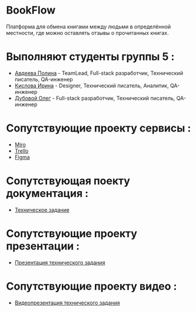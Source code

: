 # BookFlow
Платформа для обмена книгами между людьми в определённой местности, где можно оставлять отзывы о прочитанных книгах.

# Выполняют студенты группы 5 :
+ [Авдеева Полина](https://github.com/polinaavdeeva) - TeamLead, Full-stack разработчик, Технический писатель, QA-инженер
+ [Кислова Ирина](https://github.com/KIrina11) - Designer, Технический писатель, Аналитик, QA-инженер
+ [Дубовой Олег](https://github.com/FarJoke) - Full-stack разработчик, Технический писатель, QA-инженер

# Сопутствующие проекту сервисы :
+ [Miro](https://miro.com/app/board/uXjVNrvB9dk=/)
+ [Trello](https://trello.com/b/niunUrMb/платформа-bookflow)
+ [Figma](https://www.figma.com/file/lL9ivb5eHuyEATzUmfhIq7/BookFlow-проект-по-тп-3-курс?type=design&node-id=0-1&mode=design&t=YmMLKGUrcH7EZul5-0)

# Сопутствующая поекту документация :
+ [Техническое задание](https://github.com/polinaavdeeva/BookFlow/tree/main/technical%20specification)

# Сопутствующие проекту презентации : 
+ [Презентация технического задания](https://github.com/polinaavdeeva/BookFlow/tree/main/presentation)

# Сопутствующие проекту видео : 
+ [Видеопрезентация технического задания](https://drive.google.com/file/d/1miN0zJez6H7aNAAvwXnOfP5e7loeZ5HZ/view)


